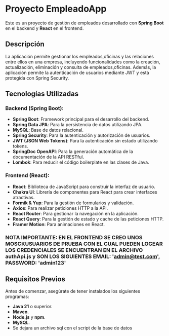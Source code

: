 # Proyecto EmpleadoApp

Este es un proyecto de gestión de empleados desarrollado con **Spring Boot** en el backend y **React** en el frontend.

## Descripción

La aplicación permite gestionar los empleados,oficinas y las relaciones entre ellos en una empresa, incluyendo funcionalidades como la creación, actualización, eliminación y consulta de empleados,oficinas. Además, la aplicación permite la autenticación de usuarios mediante JWT y está protegida con Spring Security.

## Tecnologías Utilizadas

### Backend (Spring Boot):
- **Spring Boot**: Framework principal para el desarrollo del backend.
- **Spring Data JPA**: Para la persistencia de datos utilizando JPA.
- **MySQL**: Base de datos relacional.
- **Spring Security**: Para la autenticación y autorización de usuarios.
- **JWT (JSON Web Tokens)**: Para la autenticación sin estado utilizando tokens.
- **SpringDoc OpenAPI**: Para la generación automática de la documentación de la API RESTful.
- **Lombok**: Para reducir el código boilerplate en las clases de Java.

### Frontend (React):
- **React**: Biblioteca de JavaScript para construir la interfaz de usuario.
- **Chakra UI**: Librería de componentes para React para crear interfaces atractivas.
- **Formik & Yup**: Para la gestión de formularios y validación.
- **Axios**: Para realizar peticiones HTTP a la API.
- **React Router**: Para gestionar la navegación en la aplicación.
- **React Query**: Para la gestión de estado y cache de las peticiones HTTP.
- **Framer Motion**: Para animaciones en React.

### NOTA IMPORTANTE: EN EL FRONTEND SE CREO UNOS MOSCKUSUARIOS DE PRUEBA CON EL CUAL PUEDEN LOGEAR LOS CREDENCIALES SE ENCUENTRAN EN EL ARCHIVO authApi.js y SON LOS SIGUIENTES EMAIL: 'admin@test.com', PASSWORD: 'admin123'


## Requisitos Previos
Antes de comenzar, asegúrate de tener instalados los siguientes programas:

- **Java 21** o superior.
- **Maven**.
- **Node.js** y **npm**.
- **MySQL**.
- Se dejara un archivo sql con el script de la base de datos 

